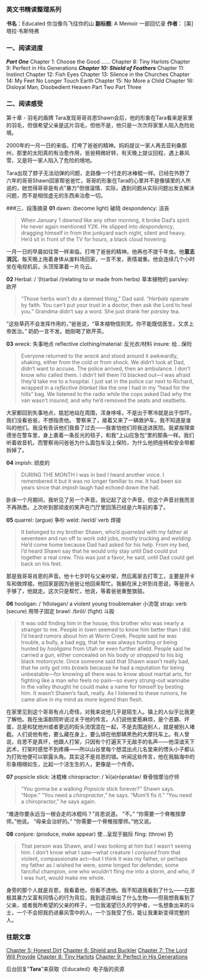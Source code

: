 ### 英文书精读整理系列
**书名**：Educated 你当像鸟飞往你的山
**副标题**:  A Memoir 一部回忆录
**作者**： [美] 塔拉·韦斯特弗

### 一、阅读进度
***Part One***
Chapter 1: Choose the Good 
......
Chapter 8: Tiny Harlots
Chapter 9: Perfect in His Generations
***Chapter 10: Shield of Feathers*** 
Chapter 11: Instinct 
Chapter 12: Fish Eyes
Chapter 13: Silence in the Churches 
Chapter 14: My Feet No Longer Touch Earth 
Chapter 15: No More a Child 
Chapter 16: Disloyal Man, Disobedient Heaven
Part Two
Part Three

### 二、阅读感受
第十章 - 羽毛的盾牌
Tara发现哥哥肖恩Shawn会后，他的形象在Tara看来是家里的羽毛，但很希望父亲是这片羽毛，但他不是，他只是一次次将家里人陷入危险处境。

2000年的一月一日的来临，打垮了爸爸的精神。妈妈提议一家人再去亚利桑那州，那里的太阳真的有治愈作用，爸爸稍微好转，有天晚上提议回程，遇上暴风雪，又是将一家人陷入了危险的境地。

Tara出现了脖子无法动弹的问题，走路像一个行走的冰棒棍一样。已经在外野了六年的哥哥Shawn回家帮爸爸忙，哥哥的形象在Tara的心里并不是像镇里的人所说的，她觉得哥哥是有点"暴力"但很温情、实际，遇到问题从实际问题出发去解决问题，而不是相信虚无的东西来治愈一切。

###三、段落摘录
**01**
dawn: (become light)  破晓 
despondency: 沮丧
>When January 1 *dawned* like any other morning, it broke Dad’s spirit. He never again mentioned Y2K. He slipped into *despondency*, dragging himself in from the junkyard each night, silent and heavy. He’d sit in front of the TV for hours, a black cloud hovering. 

一月一日的早晨如往常一样来临，打垮了爸爸的精神。他再也不提千年虫。他**意志消沉**，每天晚上拖着身体从废料场回家，一言不发，表情凝重。他会连续几个小时坐在电视机前，头顶笼罩着一片乌云。

**02**
Herbal: / ˈ(h)ərbəl /(relating to or made from herbs) 草本植物的
parsley:  欧芹
>“Those herbs won’t do a damned thing,” Dad said. “*Herbals* operate by faith. You can’t put your trust in a doctor, then ask the Lord to heal you.”
>Grandma didn’t say a word. She just drank her *parsley* tea.

“这些草药不会发挥作用的，”爸爸说，“草本植物信则灵。你不能既信医生，又求上帝医治。” 
奶奶一言不发。她刚喝了欧芹茶。

**03**
wreck: 失事地点
reflective clothing/material: 反光衣/材料
insure: 给…保险
>Everyone returned to the *wreck* and stood around it awkwardly, shaking, either from the cold or from shock. We didn’t look at Dad, didn’t want to accuse.
>The police arrived, then an ambulance. I don’t know who called them. I didn’t tell them I’d blacked out—I was afraid they’d take me to a hospital. I just sat in the police car next to Richard, wrapped in a *reflective blanket* like the one I had in my “head for the hills” bag. We listened to the radio while the cops asked Dad why the van wasn’t *insured*, and why he’d removed the seats and seatbelts.

大家都回到失事地点，尴尬地站在周围，浑身哆嗦，不是出于寒冷就是出于惊吓。我们没看爸爸，不想指责他。 
警察来了，接着又来了一辆救护车。我不知道是谁叫的他们。我没有告诉他们我昏了过去——我害怕他们将我送进医院。我紧挨理查德坐在警车里，身上裹着一条反光的毯子，和我“上山应急包”里的那条一样。我们听着收音机，而警察询问爸爸为什么面包车没上保险，为什么他把座椅和安全带都拆掉了。

**04**
impish: 顽皮的 

>DURING THE MONTH I was in bed I heard another voice. I remembered it but it was no longer familiar to me. It had been six years since that *impish* laugh had echoed down the hall.

卧床一个月期间，我听见了另一个声音。我记起了这个声音，但这个声音对我而言不再熟悉。上次听到那顽皮的笑声在门厅里回荡已经是六年前的事了。

**05**
quarrel: (argue) 争吵
weld: /wɛld/ verb 焊接
>It belonged to my brother Shawn, who’d *quarreled* with my father at seventeen and run off to work odd jobs, mostly trucking and *welding*. He’d come home because Dad had asked for his help. From my bed, I’d heard Shawn say that he would only stay until Dad could put together a real crew. This was just a favor, he said, until Dad could get back on his feet.

那是我哥哥肖恩的声音。他十七岁时与父亲吵架，然后离家去打零工，主要是开卡车和做焊接。他回家是因为爸爸让他回来帮忙。我躺在床上听到肖恩说，等爸爸人手够了，他就走。这次只是帮忙，他说，等着爸爸重整旗鼓。

**06**
hooligan: / ˈho͞oləɡən/ a violent young troublemaker 小流氓
strap: verb (secure) 用带子固定
brawl: /brôl/ (fight) 斗殴 
>It was odd finding him in the house, this brother who was nearly a stranger to me. People in town seemed to know him better than I did. I’d heard rumors about him at Worm Creek. People said he was trouble, a bully, a bad egg, that he was always hunting or being hunted by *hooligans* from Utah or even further afield. People said he carried a gun, either concealed on his body or *strapped* to his big black motorcycle. Once someone said that Shawn wasn’t really bad, that he only got into *brawls* because he had a reputation for being unbeatable—for knowing all there was to know about martial arts, for fighting like a man who feels no pain—so every strung-out wannabe in the valley thought he could make a name for himself by besting him. It wasn’t Shawn’s fault, really. As I listened to these rumors, he came alive in my mind as more legend than flesh.

在家里见到这个哥哥有点儿奇怪，对我来说他几乎是陌生人。镇上的人似乎比我更了解他。我在虫溪剧院听说过关于他的传言。人们说他爱惹麻烦，是个恶霸、坏蛋，总是和犹他州或者更远的街头流氓混在一起，不是去围追别人，就是被别人堵截。人们说他有枪，要么藏在身上，要么绑在他那辆黑色的大摩托车上。有人曾说，肖恩不是真坏，他跟人打架，只因有个打遍天下无敌手的名声——他深谙天下武术，打架时感觉不到疼痛——所以山谷里每个想混出点儿名堂来的愣头小子都认为打败他便可以崭露头角。其实这不是肖恩的错。听闻这些传言，他在我脑海中的形象栩栩如生，比起一个活生生的人，更像是一个传奇。

**07**
popsicle stick: 冰棍棒
chiropractor: / ˈkī(ə)rōpraktər/ 脊骨按摩治疗师
>“You gonna be a walking *Popsicle* stick forever?” Shawn says. 
>“Nope.” 
>“You need a *chiropractor*,” he says. 
>“Mom’ll fix it.” 
>“You need a chiropractor,” he says again.

“难道你要永远当一根会走的冰棍吗？”肖恩说道。
 “不。”
“你需要一个脊椎按摩师。”他说。
“母亲会治好的。”
“你需要一个脊椎按摩师。”他又说。

**08**
conjure: (produce, make appear)  使…呈现于脑际
fling:  (throw) 扔 
>That person was Shawn, and I was looking at him but I wasn’t seeing him. I don’t know what I saw—what creature I *conjured* from that violent, compassionate act—but I think it was my father, or perhaps my father as I wished he were, some longed for defender, some fanciful champion, one who wouldn’t fling me into a storm, and who, if I was hurt, would make me whole.

身旁的那个人就是肖恩，我看着他，但看不透他。我不知道我看到了什么——在那极其暴力又富有同情心的行为背后，我到底召唤出了什么生物——但我想我看到了父亲，或者我所希望的父亲的样子，一位我渴望已久的守护者，一名想象出来的斗士，一个不会把我扔进暴风雪中的人，一个当我受了伤，能让我重新变得完整的人。

### 往期文章
[Chapter 5: Honest Dirt](https://mp.weixin.qq.com/s/dmmYVSPqNo0nZXd_Henecg) 
[Chapter 6: Shield and Buckler](https://mp.weixin.qq.com/s/bx_xhsY6VHQ7MzN-UIOS-g)
[Chapter 7: The Lord Will Provide](https://mp.weixin.qq.com/s/lFa0pjuYiHMuBhpEmzA8ag)
[Chapter 8: Tiny Harlots](https://mp.weixin.qq.com/s/_TARwK5fZTYAqHi8wfkbRg)
[Chapter 9: Perfect in His Generations](https://mp.weixin.qq.com/s/onHF8ULd3bB9lB-SEj_BXg)

后台回复"**Tara**"来获取《Educated》电子版的资源
